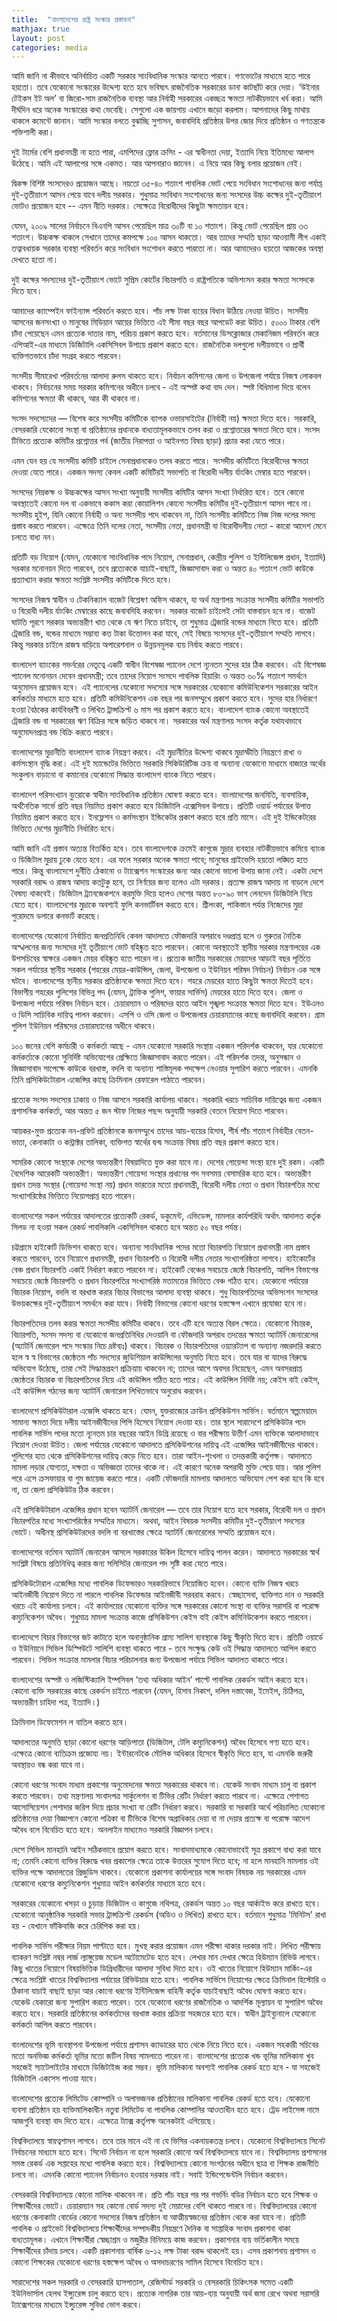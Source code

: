 ```yaml
---
title:  "বাংলাদেশের রাষ্ট্র সংস্কার প্রস্তাবনা"
mathjax: true
layout: post
categories: media
---
```

আমি জানি না কীভাবে অনির্বাচিত একটি সরকার সাংবিধানিক সংস্কার আনতে পারবে। গণভোটের মাধ্যমে হতে পারে হয়তো। তবে যেকোনো সংস্কারের উদ্দেশ্য হতে হবে ভবিষ্যৎ রাজনৈতিক সরকারের ডানা কাটছাঁট করে দেয়া। ‘উইনার টেইকস ইট অল’ বা জিরো-সাম রাজনৈতিক ব্যবস্থা আর নির্বাহী সরকারের একচ্ছত্র ক্ষমতা নাটকীয়ভাবে খর্ব করা। আমি দীর্ঘদিন ধরে অনেক সংস্কারের কথা ভেবেছি। সেগুলো এক জায়গায় এখানে জড়ো করলাম। আপনাদের কিছু মাথায় থাকলে কমেন্টে জানান। আমি সংস্কার বলতে বুঝাচ্ছি সুশাসন, জবাবদিহি প্রতিষ্ঠার উপর জোর দিয়ে প্রতিষ্ঠান ও গণতন্ত্রকে শক্তিশালী করা। 

দুই টার্মের বেশি প্রধানমন্ত্রী না হতে পারা, এমপিদের ফ্লোর ক্রসিং - এর স্বাধীনতা দেয়া, ইত্যাদি নিয়ে ইতিমধ্যে আলাপ উঠেছে। আমি এই আলাপের সঙ্গে একমত। আর আপনারাও জানেন। এ নিয়ে আর কিছু বলার প্রয়োজন নেই। 

দ্বিকক্ষ বিশিষ্ট সংসদেরও প্রয়োজন আছে। নয়তো ৩৫-৪০  শতাংশ পাবলিক ভোট পেয়ে সংবিধান সংশোধনের জন্য পর্যাপ্ত দুই-তৃতীয়াংশ আসন পেয়ে যাবে দলীয় সরকার। শুধুমাত্র সংবিধান সংশোধনের জন্য সংসদের উচ্চ কক্ষের দুই-তৃতীয়াংশ ভোটও প্রয়োজন হবে -- এমন নীতি দরকার। সেক্ষেত্রে বিরোধীদের কিছুটা ক্ষমতায়ন হবে। 

যেমন, ২০০৯ সালের নির্বাচনে বিএনপি আসন পেয়েছিল মাত্র ৩০টি বা ১০ শতাংশ। কিন্তু ভোট পেয়েছিল প্রায় ৩৩ শতাংশ। উচ্চকক্ষ থাকলে সেখানে তাদের কমপক্ষে ১০০ আসন থাকতো। আর তাদের  সম্মতি ছাড়া আওয়ামী লীগ একাই তত্বাবধায়ক সরকার ব্যবস্থা পরিবর্তন করে সংবিধান সংশোধন করতে পারতো না। আর আমাদেরও হয়তো আজকের অবস্থা দেখতে হতো না।

দুই কক্ষের সদস্যদের দুই-তৃতীয়াংশ ভোটে সুপ্রিম কোর্টের বিচারপতি ও রাষ্ট্রপতিকে অভিশংসন করার ক্ষমতা সংসদকে দিতে হবে।

আমাদের ক্যাম্পেইন ফাইন্যান্স পরিবর্তন করতে হবে। পাঁচ লক্ষ টাকা ব্যয়ের বিধান উঠিয়ে নেওয়া উচিত। সংসদীয় আসনের জনসংখ্যা ও মানুষের মিডিয়ান আয়ের ভিত্তিতে এই সীমা বছর বছর আপডেট করা উচিত। ৫০০০ টাকার বেশি চাঁদা পেয়েছেন এমন প্রত্যেক দাতার নাম, পরিচয় প্রকাশ করতে হবে। বর্তমানের ডিসক্লোজার মেকানিজম পরিবর্তন করে এপিআই-এর মাধ্যমে ডিজিটালি একসিসিবল উপায়ে প্রকাশ করতে হবে। রাজনৈতিক দলগুলো দলীয়ভাবে ও প্রার্থী ব্যক্তিগতভাবে চাঁদা সংগ্রহ করতে পারবেন। 

সংসদীয় সীমারেখা পরিবর্তনের আলাদা রুলস থাকতে হবে। নির্বাচন কমিশনের জেলা ও উপজেলা পর্যায়ে নিজস্ব লোকবল থাকবে। নির্বাচনের সময় সরকার কমিশনের অধীনে চলবে - এই অস্পষ্ট কথা বাদ দেন। স্পষ্ট বিধিমালা দিয়ে বলেন কমিশনের ক্ষমতা কী থাকবে, আর কী থাকবে না। 
 
সংসদ সদস্যেদের — বিশেষ করে সংসদীয় কমিটিকে ব্যাপক ওভারসাইটের (নির্বাহী নয়) ক্ষমতা দিতে হবে। সরকারি, বেসরকারি যেকোনো সংস্থা বা প্রতিষ্ঠানের প্রধানকে বাধ্যতামূলকভাবে তলব করা ও প্রশ্নোত্তরের ক্ষমতা দিতে হবে। সংসদ টিভিতে প্রত্যেক কমিটির প্রশ্নোত্তর পর্ব (জাতীয় নিরাপত্তা ও আইনগত বিষয় ছাড়া) প্রচার করা যেতে পারে। 

এমন যেন হয় যে সংসদীয় কমিটি চাইলে সেনাপ্রধানকেও তলব করতে পারে। সংসদীয় কমিটিতে বিরোধীদের ক্ষমতা দেওয়া যেতে পারে। একজন সদস্য কেবল একটি কমিটিরই সভাপতি বা বিরোধী দলীয় র্যাংকিং মেম্বার হতে পারবেন।

সংসদের নিম্নকক্ষ ও উচ্চকক্ষের আসন সংখ্যা অনুযায়ী সংসদীয় কমিটির আসন সংখ্যা নির্ধারিত হবে। তবে কোনো অবস্থাতেই কোনো দল বা একভাবে ককাস করা কোয়ালিশন কোনো সংসদীয় কমিটির দুই-তৃতীয়াংশ আসন পাবে না। সংসদীয় হুইপ, যিনি কোনো নির্বাহী ও অন্য সংসদীয় পদে থাকবেন না, তিনি সংসদীয় কমিটিতে নিজ নিজ দলের সদস্য প্রস্তাব করতে পারবেন। এক্ষেত্রে তিনি দলের নেতা, সংসদীয় নেতা, প্রধানমন্ত্রী বা বিরোধীদলীয় নেতা - কারো আদেশ মেনে চলতে বাধ্য নন। 

প্রতিটি বড় নিয়োগ (যেমন, যেকোনো সাংবিধানিক পদে নিয়োগ, সেনাপ্রধান, কেন্দ্রীয় পুলিশ ও ইন্টিলিজেন্স প্রধান, ইত্যাদি) সরকার মনোনয়ন দিতে পারবেন, তবে প্রত্যেককে যাচাই-বাছাই, জিজ্ঞাসাবাদ করা ও অন্তত ৪০ শতাংশ ভোট কাউকে প্রত্যাখ্যান করার ক্ষমতা সংশ্লিষ্ট সংসদীয় কমিটিকে দিতে হবে। 

সংসদের নিজস্ব স্বাধীন ও টেকনিক্যাল বাজেট বিশ্লেষণ অফিস থাকবে, যা অর্থ মন্ত্রণালয় সংক্রান্ত সংসদীয় কমিটির সভাপতি ও বিরোধী দলীয় র্যাংকিং মেম্বারের কাছে জবাবদিহি করবেন। সরকার বাজেট চাইলেই সেটা বাস্তবায়ন হবে না। বাজেট ঘাটতি পূরণে সরকার অভ্যন্তরীণ খাত থেকে যে ঋণ নিতে চাইবে, তা শুধুমাত্র ট্রেজারি বন্ডের মাধ্যমে নিতে হবে। প্রতিটি ট্রেজারি বন্ড, বন্ডের মাধ্যমে সম্ভাব্য কত টাকা উত্তোলন করা যাবে, সেই বিষয়ে সংসদের দুই-তৃতীয়াংশ সম্মতি লাগবে। কিন্তু সরকার চাইলে রাজস্ব বাড়িয়ে অপারেশনাল ও উন্নয়নমূলক ব্যয় নির্বাহ করতে পারবে। 

বাংলাদেশ ব্যাংকের গভর্নরের নেতৃত্বে একটি স্বাধীন বিশেষজ্ঞ প্যানেল দেশে ন্যূনতম সুদের হার ঠিক করবেন। এই বিশেষজ্ঞ প্যানেল মনোনয়ন দেবেন প্রধানমন্ত্রী; তবে তাদের নিয়োগ সংসদে পাবলিক হিয়ারিং ও অন্তত ৬০% শতাংশ সমর্থনে অনুমোদন প্রয়োজন হবে। এই প্যানেলের যেকোনো সদস্যের সঙ্গে সরকারের যেকোনো কমিউনিকেশন সরকারের আইন কর্মকর্তার মাধ্যমে হতে হবে। প্রতিটি কমিউনিকেশন এক বছর পর জনসম্মুখে প্রকাশ করতে হবে। সুদের হার নির্ধারণে হওয়া বৈঠকের কার্যবিবরণী ও লিখিত ট্রান্সক্রিপ্ট ৬ মাস পর প্রকাশ করতে হবে। বাংলাদেশ ব্যাংক কোনো অবস্থাতেই ট্রেজারি বন্ড বা সরকারের ঋণ বিক্রির সঙ্গে জড়িত থাকবে না। সরকারের অর্থ মন্ত্রণালয় সংসদ কর্তৃক যথাযথভাবে অনুমোদনপ্রাপ্ত বন্ড বিক্রি করতে পারবে। 

বাংলাদেশের মুদ্রানীতি বাংলাদেশ ব্যাংক নিয়ন্ত্রণ করবে। এই মুদ্রানীতির উদ্দেশ্য থাকবে মুদ্রাস্ফীতি নিয়ন্ত্রণে রাখা ও কর্মসংস্থান বৃদ্ধি করা। এই দুই ম্যান্ডেটের ভিত্তিতে সরকারি সিকিউরিটিজ ক্রয় বা অন্যান্য যেকোনো মাধ্যমে বাজারে অর্থের সংকুলান বাড়ানো বা কমানোর যেকোনো সিদ্ধান্ত বাংলাদেশ ব্যাংক নিতে পারবে।

বাংলাদেশ পরিসংখ্যান ব্যুরোকে স্বাধীন সাংবিধানিক প্রতিষ্ঠান ঘোষণা করতে হবে।  বাংলাদেশের জনমিতি, ব্যবসায়িক, অর্থনৈতিক সার্ভে প্রতি বছর নিয়মিত প্রকাশ করতে হবে ডিজিটালি এক্সেসিবল উপায়ে। প্রতিটি ওয়ার্ড পর্যায়ের উপাত্ত নিয়মিত প্রকাশ করতে হবে। ইনফ্লেশন ও কর্মসংস্থান ইন্ডিকেটর প্রকাশ করতে হবে প্রতি মাসে। এই দুই ইন্ডিকেটরের ভিত্তিতে দেশের মুদ্রানীতি নির্ধারিত হবে। 

আমি জানি এই প্রস্তাব অত্যন্ত বিতর্কিত হবে। তবে বাংলাদেশকে ক্রমেই কাগুজে মুদ্রার ব্যবহার নাটকীয়ভাবে কমিয়ে ব্যাংক ও ডিজিটাল মুদ্রায় ঢুকে যেতে হবে। এর ফলে সরকার অনেক ক্ষমতা পাবে; মানুষের প্রাইভেসি হয়তো লঙ্ঘিত হতে পারে। কিন্তু বাংলাদেশে দুর্নীতি ঠেকানো ও ট্যাক্সেশন সংস্কারের জন্য আর কোনো ভালো উপায় জানা নেই। একটা দেশে সরকারি বরাদ্দ ও রাজস্ব আদায় কতটুকু হবে, তা নির্ণয়ের জন্য হলেও এটা দরকার। প্রত্যক্ষ রাজস্ব আদায় না বাড়লে দেশে বৈষম্য থাকবেই। ডিজিটাল ট্র্যানজেকশনে করমুক্তি দিয়ে হলেও দেশের অন্তত ৮০-৯০ ভাগ লেনদেন ডিজিটালি নিয়ে যেতে হবে। বাংলাদেশের মুদ্রাকে অবশ্যই ফুলি কনভার্টিবল করতে হবে। শ্রীলংকা, পাকিস্তান পর্যন্ত নিজেদের মুদ্রা পুরোদমে ডলারে কনভার্ট করেছে। 

বাংলাদেশের যেকোনো নির্বাচিত জনপ্রতিনিধি কেবল আদালতে ফৌজদারি অপরাধে দণ্ডপ্রাপ্ত হলে ও গুরুতর নৈতিক অস্খলনের জন্য সংসদের দুই তৃতীয়াংশ ভোট বহিষ্কৃত হতে পারবেন। কোনো অবস্থাতেই স্থানীয় সরকার মন্ত্রণালয়ের এক উপসচিবের স্বাক্ষরে একজন মেয়র বহিষ্কৃত হতে পারেন না। প্রত্যেক জাতীয় সরকারের মেয়াদের আড়াই বছর পূর্তিতে সকল পর্যায়ের স্থানীয় সরকার (শহরের মেয়র-কাউন্সিল, জেলা, উপজেলা ও ইউনিয়ন পরিষদ নির্বাচন) নির্বাচন এক সঙ্গে ঘটবে। বাংলাদেশের স্থানীয় সরকার প্রতিষ্ঠানকে ক্ষমতা দিতে হবে। শহরে মেয়রের হাতে কিছুটা ক্ষমতা দিতেই হবে। বিভাগীয় শহরের পুলিশের বিভিন্ন পদ (যেমন, ট্রাফিক পুলিশ, ফায়ার সার্ভিস) মেয়রের হাতে দিতে হবে। জেলা ও উপজেলা পর্যায়ে পরিষদ নির্বাচন হবে। চেয়ারম্যান ও পরিষদের হাতে আইন শৃঙ্খলা সংক্রান্ত ক্ষমতা দিতে হবে। ইউএনও ও ডিসি সাচিবিক দায়িত্ব পালন করবেন। এসপি ও ওসি জেলা ও উপজেলার চেয়ারম্যানের কাছে জবাবদিহি করবেন। গ্রাম পুলিশ ইউনিয়ন পরিষদের চেয়ারম্যানের অধীনে থাকবে। 

১০০ জনের বেশি কর্মচারী ও কর্মকর্তা আছে - এমন যেকোনো সরকারি সংস্থায় একজন পরিদর্শক থাকবেন, যার যেকোনো কর্মকর্তাকে কোনো সুনির্দিষ্ট অভিযোগের প্রেক্ষিতে জিজ্ঞাসাবাদ করতে পারেন। এই পরিদর্শক তদন্ত, অনুসন্ধান ও জিজ্ঞাসাবাদ সাপেক্ষে কাউকে বরখাস্ত, বদলি বা অন্যান্য শাস্তিমূলক পদক্ষেপ নেওয়ার সুপারিশ করতে পারবেন। এমনকি তিনি প্রসিকিউটোরাল এজেন্সির কাছে ক্রিমিনাল রেফারেল পাঠাতে পারবেন। 

প্রত্যেক সংসদ সদস্যের ঢাকায় ও নিজ আসনে সরকারি কার্যালয় থাকবে। সরকারি খরচে সাচিবিক দায়িত্বের জন্য একজন প্রশাসনিক কর্মকর্তা, আর অন্তত ৫ জন স্টাফ নিজের পছন্দ অনুযায়ী সরকারি বেতনে নিয়োগ দিতে পারবেন। 

আয়কর-মুক্ত প্রত্যেক নন-প্রফিট প্রতিষ্ঠানকে জনসম্মুখে তাদের আয়-ব্যয়ের হিসাব, শীর্ষ পাঁচ শতাংশ নির্বাহীর বেতন-ভাতা, কেনাকাটা ও কন্ট্রাক্টর তালিকা, ব্যক্তিগত স্বার্থের দ্বন্দ্ব সংক্রান্ত বিষয় প্রতি বছর প্রকাশ করতে হবে। 

সামরিক কোনো সংস্থাকে দেশের অভ্যন্তরীণ বিষয়াদিতে যুক্ত করা যাবে না। দেশের গোয়েন্দা সংস্থা হবে দুই রকম। একটি বৈদেশিক আরেকটি অভ্যন্তরীণ। অভ্যন্তরীণ গোয়েন্দা সংস্থার প্রধানের পদ সবসময় বেসামরিক হতে হবে। অভ্যন্তরীণ প্রধান তদন্ত সংস্থার (গোয়েন্দা সংস্থা নয়) প্রধান ভারতের মতো প্রধানমন্ত্রী, বিরোধী দলীয় নেতা ও প্রধান বিচারপতির মধ্যে সংখ্যাগরিষ্ঠের ভিত্তিতে নিয়োগপ্রাপ্ত হতে পারেন। 

বাংলাদেশের সকল পর্যায়ের আদালতের প্রত্যেকটি রেকর্ড, ডকুমেন্ট, এভিডেন্স, মামলার কার্যপরিধি অর্থাৎ আদালত কর্তৃক সিলড না হওয়া সকল রেকর্ড পাবলিকলি একসিসিবল থাকতে হবে অন্তত ৫০ বছর পর্যন্ত। 

চট্টগ্রামে হাইকোর্ট ডিভিশন থাকতে হবে। অন্যান্য সাংবিধানিক পদের মতো বিচারপতি নিয়োগে প্রধানমন্ত্রী নাম প্রস্তাব করতে পারবেন, তবে নিয়োগে প্রধানমন্ত্রী, প্রধান বিচারপতি ও বিরোধী দলীয় নেতার সংখ্যাগরিষ্ঠতা লাগবে। হাইকোর্টের বেঞ্চ প্রধান বিচারপতি একাই  নির্ধারণ করতে পারবেন না। হাইকোর্ট বেঞ্চের সবচেয়ে জ্যেষ্ঠ বিচারপতি, আপিল বিভাগের সবচেয়ে জ্যেষ্ঠ বিচারপতি ও প্রধান বিচারপতির সংখ্যাগরিষ্ঠ মতামতের ভিত্তিতে বেঞ্চ গঠিত হবে। যেকোনো পর্যায়ের বিচারক নিয়োগ, বদলি বা বরখাস্ত করার বিচার বিভাগের আলাদা ব্যবস্থা থাকবে। শুধু বিচারপতিদের অভিসংশন সংসদের উভয়কক্ষের দুই-তৃতীয়াংশ সমর্থনে করা যাবে। নির্বাহী বিভাগের কোনো ধরণের হস্তক্ষেপ এখানে প্রযোজ্য হবে না। 

বিচারপতিদের তলব করার ক্ষমতা সংসদীয় কমিটির থাকবে। তবে এটি হবে অত্যন্ত বিরল ক্ষেত্রে। যেকোনো বিচারক, বিচারপতি, সংসদ সদস্য বা যেকোনো জনপ্রতিনিধির দেওয়ানি বা ফৌজদারি অপরাধ তদন্তের ক্ষমতা অ্যাটর্নি জেনারেলের (অ্যাটর্নি জেনারেল পদে সংস্কার নিচে দ্রষ্টব্যঃ) থাকবে। বিচারক ও বিচারপতিদের ওয়্যারট্যাপ বা অন্যান্য নজরদারি করতে হলে স্ব স্ব বিভাগের জ্যেষ্ঠতম পাঁচ সদস্যের জুডিশিয়াল কাউন্সিলের অনুমতি নিতে হবে। তবে যার বা যাদের বিরুদ্ধে অভিযোগ উঠেছে, তারা সেই সিদ্ধান্তগ্রহণ প্রক্রিয়ায় থাকবেন না; তাদের আগে অবসর নিয়েছেন, এমন অবসরপ্রাপ্ত জ্যেষ্ঠতর বিচারক বা বিচারপতিদের নিয়ে এই কাউন্সিল গঠিত হতে পারে। এই কাউন্সিল নির্দিষ্ট নয়; কেইস বাই কেইস, এই কাউন্সিল গঠনের জন্য অ্যাটর্নি জেনারেল লিখিতভাবে অনুরোধ করবেন। 

বাংলাদেশে প্রসিকিউটারাল এজেন্সি থাকতে হবে। যেমন, যুক্তরাজ্যের ক্রাউন প্রসিকিউশন সার্ভিস।  বর্তমানে স্বল্পমেয়াদে সামান্য ক্ষমতা দিয়ে দলীয় আইনজীবীদের পিপি হিসেবে নিয়োগ দেওয়া হয়। তার স্থলে সারাদেশে প্রসিকিউটর পদে পাবলিক সার্ভিস পদের মতো ন্যূনতম চার বছরের আইন ডিগ্রি রয়েছে ও বার পরীক্ষায় উত্তীর্ণ এমন ব্যক্তিকে আলাদাভাবে নিয়োগ দেওয়া উচিত। জেলা পর্যায়ের যেকোনো আদালতে প্রসিকিউশনের দায়িত্ব এই এজেন্সির আইনজীবীদের থাকবে। পুলিশের হাত থেকে প্রসিকিউশনের দায়িত্ব কেড়ে নিতে হবে। তারা আইন-শৃংখলা ও তদন্তকারী কর্তৃপক্ষ। আদালতে মামলা লড়ার যোগ্যতা, দক্ষতা ও অভিজ্ঞতা তাদের থাকে না। এই কারণে অনেক অপরাধী মুক্তি পেয়ে যায়। আর পুলিশ পরে এসে ক্রসফায়ার বা গুম জায়েজ করতে পারে। একটি ফৌজদারি মামলায় আদালতে অভিযোগ পেশ করা হবে কি হবে না, তা জেলা প্রসিকিউটর ঠিক করবেন। 

এই প্রসিকিউটারাল এজেন্সির প্রধান হবেন অ্যাটর্নি জেনারেল — তবে তার নিয়োগ হতে হবে সরকার, বিরোধী দল ও প্রধান বিচারপতির মধ্যে সংখ্যাগরিষ্ঠের সম্মতির মাধ্যমে। অথবা, আইন বিষয়ক সংসদীয় কমিটির দুই-তৃতীয়াংশ সদস্যের ভোটে। অধীনস্থ প্রসিকিউটরদের বদলি বা বরখাস্তের ক্ষেত্রে অ্যাটর্নি জেনারেলের সম্মতি প্রয়োজন হবে। 

বাংলাদেশের বর্তমান অ্যাটর্নি জেনারেল আসলে সরকারের উকিল হিসেবে দায়িত্ব পালন করেন। আদালতে সরকারের স্বার্থ সংশ্লিষ্ট বিষয়ে প্রতিনিধিত্ব করার জন্য সলিসিটর জেনারেল পদ সৃষ্টি করা যেতে পারে। 

প্রসিকিউটোরাল এজেন্সির মধ্যে পাবলিক ডিফেন্ডারও সরকারিভাবে নিয়োজিত হবেন। কোনো ব্যক্তি নিজস্ব খরচে আইনজীবী নিয়োগ দিতে না পারলে পাবলিক ডিফেন্ডার আইনজীবী সরবরাহ করবে। স্বেচ্ছাসেবা, ব্যক্তিগত দান ও সরকারি খরচে এই কার্যালয় চলবে। এই কার্যালয়ের যেকোনো ব্যক্তির সঙ্গে সরকারের কোনো সংস্থা বা ব্যক্তির সরাসরি বা পরোক্ষ কম্যুনিকেশন অবৈধ। শুধুমাত্র মামলা সংক্রান্ত কাজে প্রসিকিউশন কেইস বাই কেইস কমিনিউকেশন করতে পারবেন। 

বাংলাদেশে বিচার বিভাগের জট কাটাতে হলে অনানুষ্ঠানিক গ্রাম্য সালিশ ব্যবস্থাকে কিছু স্বীকৃতি দিতে হবে। প্রতিটি ওয়ার্ডে ও ইউনিয়নে সিভিল ডিস্পিউটে সালিশি ব্যবস্থা থাকতে পারে - তবে সংক্ষুদ্ধ কেউ ওই সিদ্ধান্ত আদালতে আপিল করতে পারবেন। সিভিল সংক্রান্ত মামলার বিচার পরিচালনার জন্য উপজেলা পর্যায়ে সিভিল আদালত থাকতে পারে। 

বাংলাদেশের অস্পষ্ট ও লজিস্টিক্যালি ইম্পসিবল ‘তথ্য অধিকার আইন’ পাল্টে পাবলিক রেকর্ডস আইন করতে হবে। কোনো ব্যক্তি সরকারের কাছে রেকর্ডস চাইতে পারবেন (যেমন, হিসাব নিকাশ, দলিল দস্তাবেজ, ইমেইল, চিঠিপত্র, অভ্যন্তরীণ চাহিদা পত্র, ইত্যাদি।) 

ক্রিমিনাল ডিফেমেশন ল বাতিল করতে হবে। 

আদালতের অনুমতি ছাড়া কোনো ধরণের আড়িপাতা (ডিজিটাল, টেলি কম্যুনিকেশন) অবৈধ হিসেবে গণ্য হতে হবে। এক্ষেত্রে কোনো ব্যতিক্রম প্রজোয্য নয়। ইন্টারনেটকে মৌলিক অধিকার হিসেবে স্বীকৃতি দিতে হবে, যা এমনকি জরুরী অবস্থায়ও বন্ধ করা যাবে না। 

কোনো ধরণের সংবাদ মাধ্যম প্রকাশের অনুমোদনের ক্ষমতা সরকারের থাকবে না। যেকেউ সংবাদ মাধ্যম চালু বা প্রকাশ করতে পারবেন। তথ্য মন্ত্রণালয় সংবাদপত্র সার্কুলেশন বা টিভির রেটিং নির্ধারণ করতে পারবে না। এক্ষেত্রে পেশাগত আসোসিয়েশন পেশাদার জরিপ দিয়ে প্রচার সংখ্যা বা রেটিং নির্ধারণ করবে। সরকারি বা সরকারি অর্থে পরিচালিত যেকোনো প্রতিষ্ঠানের দেয়া বিজ্ঞাপনে কোনো পত্রিকা বা টিভিকে বিশেষ অগ্রাধিকার দেয়া বা না দেয়ার প্রত্যক্ষ বা পরোক্ষ আদেশ অবৈধ বলে বিবেচিত হতে হবে। অনলাইন মাধ্যমেও সরকারি বিজ্ঞাপন চলবে। 

দেশে সিভিল মানহানি আইন সঠিকভাবে প্রয়োগ করতে হবে। সংবাদমাধ্যমকে কোনোভাবেই সূত্র প্রকাশে বাধ্য করা যাবে না; তেমনি কোনো ব্যক্তির বিরুদ্ধে খবর প্রকাশের ক্ষেত্রে তাকে উত্তরের সুযোগ দিতে হবে; না হলে মানহানি মামলায় ওই ব্যক্তির পক্ষে আদালতের প্রিজুডিস থাকবে। যেকোনো প্রকাশনা কার্যালয়ের সঙ্গে সংবাদ বিষয়ক নয় সরকারের এমন যেকোনো ধরণের কম্যুনিকেশন শুধুমাত্র আইন কর্মকর্তার মাধ্যমে হতে হবে। 

সরকারের যেকোনো খসড়া ও চুড়ান্ত ডিজিটাল ও কাগুজে নথিপত্র, রেকর্ডস অন্তত ১০ বছর আর্কাইভ করে রাখতে হবে। যেকোনো আনুষ্ঠানিক সরকারি সভার ট্রান্সক্রিপ্ট রেকর্ডস (অডিও ও লিখিত) রাখতে হবে। বর্তমানে শুধুমাত্র 'মিনিটস' রাখা হয় - যেখানে ফাঁকিবাজি করে চেরিপিক করা হয়। 

পাবলিক সার্ভিস পরীক্ষার নিয়ম পাল্টাতে হবে। মুখস্থ করার প্রয়োজন এমন পরীক্ষা থাকার দরকার নাই। লিখিত পরীক্ষায় ব্যাকরণ সংশ্লিষ্ট নম্বর লার্জ ল্যাঙ্গুয়েজ মডেল  অটোমেটেড হতে হবে। লেখার মান দেখার ক্ষেত্রে হিউম্যান রিভিউ লাগবে। কিছু খাতের নিয়োগে বিষয়ভিত্তিক ডিগ্রিধারীদের আলাদা সুবিধা দিতে হবে। ওই খাতের নিয়োগে হিউম্যান মার্কিং-এর ক্ষেত্রে সংশ্লিষ্ট খাতের বিশ্ববিদ্যালয় পর্যায়ের রিভিউয়ার হতে হবে। পাবলিক সার্ভিসে নিয়োগের ক্ষেত্রে ক্রিমিনাল হিস্টোরি ও ঠিকানা যাচাই বাছাই ছাড়া আর কোনো ধরণের ইন্টিলিজেন্স বাহিনী কর্তৃক যাচাইবাছাই অবৈধ ঘোষণা করতে হবে। যেকেউ যেকারো জন্য সুপারিশ করতে পারেন। তবে যেকোনো ধরণের রাজনৈতিক ও আদর্শিক মূল্যায়ন বা সুপারিশ অবৈধ করতে হবে। সরকারি প্রতিষ্ঠানের কর্মকর্তাদের বরখাস্ত করার প্রক্রিয়া সহজতর হতে হবে। স্বাধীন ট্রাইব্যুনালে যেকোনো কর্মকর্তা আপিল করতে পারবেন। 

বাংলাদেশের ভূমি ব্যবস্থাপনা উপজেলা পর্যায়ে প্রশাসন ক্যাডারের হাত থেকে নিয়ে নিতে হবে। একজন সহকারী সচিবের মতো অনভিজ্ঞ কর্মকর্তা ভূমির মতো জটিল বিষয় সামলাতে পারেন না। বাংলাদেশের প্রত্যেক খন্ড ভূমির মালিকানা খুব সহজেই স্যাটেলাইটের মাধ্যমে ডিজিটাইজ করা সম্ভব। ভূমি মালিকানা অবশ্যই পাবলিক রেকর্ড হতে হবে - যা সহজেই ডিজিটালি একসেস পাওয়া যাবে। 

বাংলাদেশের প্রত্যেক লিমিটেড কোম্পানি ও অলাভজনক প্রতিষ্ঠানের মালিকানা পাবলিক রেকর্ড হতে হবে। যেকোনো ব্যবসা প্রতিষ্ঠান হয় ব্যক্তিমালিকাধীন নতুবা লিমিটেড বা পাবলিক কোম্পানির আওতাধীন হতে হবে। ট্রেড লাইসেন্স নামে আজগুবি ব্যবস্থা বাদ দিতে হবে। এক্ষেত্রে ট্যাক্স কর্তৃপক্ষ অনেকটাই এগিয়েছে। 

বিশ্ববিদ্যালয়ে স্বায়ত্বশাসন লাগবে। তবে তার মানে এই না যে ভিসির একনায়কতন্ত্র চলবে। যেকোনো বিশ্ববিদ্যালয়ে সিনেট নির্বাচনের মাধ্যমে হতে হবে। সিনেট নির্বাচন না হলে সরকারি কোনো অর্থ বিশ্ববিদ্যালয়ে যাবে না। বিশ্ববিদ্যালয় প্রশাসনের সমস্ত রেকর্ড এক সপ্তাহের মধ্যে পাবলিক করতে হবে। বিশ্ববিদ্যালয়ে কোনো সংগঠনের অধীনে ছাত্র বা শিক্ষক রাজনীতি চলবে না। এমনকি কোনো প্যানেল নির্বাচনও হওয়ার দরকার নাই। সবাই ইন্ডিপেন্ডেন্টলি নির্বাচন করবেন। 

বেসরকারি বিশ্ববিদ্যালয়ে কোনো মালিক থাকবেন না। প্রতি পাঁচ বছর পর পর গভর্নিং বডির নির্বাচন হতে হবে শিক্ষক ও শিক্ষার্থীদের ভোটে। চেয়ারম্যান সহ কোনো বোর্ড সদস্য দুই মেয়াদের বেশি থাকতে পারবে না। বিশ্ববিদ্যালয়ের কোনো ধরণের কেনাকাটা বোর্ডের কোনো সদস্যের নিজস্ব প্রতিষ্ঠান বা আত্মীয়স্বজনের প্রতিষ্ঠান থেকে করা যাবে না। প্রতিটি পাবলিক ও প্রাইভেট বিশ্ববিদ্যালয়ে শিক্ষার্থীদের সম্পাদকীয় নিয়ন্ত্রণে দৈনিক বা সাপ্তাহিক সংবাদ প্রকাশনা থাকা বাধ্যতামূলক। এখানে শিক্ষার্থীরা  স্বেচ্ছাশ্রম ও মজুরীর বিনিময়ে কাজ করবেন। প্রকাশনার ব্যয় ভর্তিকালীন সময়ে শিক্ষার্থীদের চাঁদায় চলবে। একটি প্রকাশনায় বার্ষিক ৬-১২ লক্ষ টাকা বরাদ্দ থাকলেই হয়। এসব প্রকাশনায় প্রশাসন ও কোনো শিক্ষকের যেকোনো ধরণের হস্তক্ষেপ অবৈধ ও অসদাচরণের সামিল হিসেবে বিবেচিত হবে। 

সারাদেশের সকল সরকারি ও বেসরকারি হাসপাতাল, রেজিস্টার্ড সরকারি ও বেসরকারি চিকিৎসক সমেত একটি ইউনিভার্সাল হেলথ ইন্স্যুরেন্স চালু করতে হবে। প্রত্যেক নাগরিক তার আয়-ব্যয় অনুযায়ী অর্থ জমা রেখে অথবা সরাসরি ট্যাক্সেশনের মাধ্যমে ইন্স্যুরেন্স সুবিধা ভোগ করবে।
